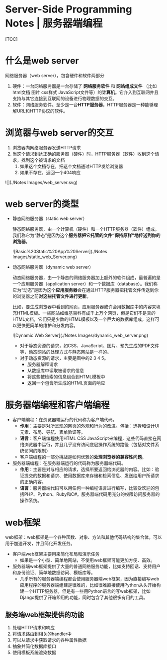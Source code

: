 <h1 style="font-size:2.3em">Server-Side Programming Notes | 服务器端编程</h1>



[TOC]

# 什么是web server

网络服务器（web server），包含硬件和软件两部分

1.  硬件：一台网络服务器是一台存储了 **网络服务软件** 和 **网站组成文件** （比如 html文档 图片 css样式 JavaScript文件等）的**计算机**。它介入到互联网并且支持与其它连接到互联网的设备进行物理数据的交互。
2.  软件：网络服务软件。至少是一台**HTTP服务器**，HTTP服务器是一种能够理解URL和HTTP协议的软件。



# 浏览器与web server的交互

1.  浏览器向网络服务器发送HTTP请求
2.  当这个请求到达正确的服务器（硬件）时，HTTP服务器（软件）收到这个请求，找到这个被请求的文档
    1.  如果这个文档存在，把这个文档通过HTTP发给浏览器
    2.  如果不存在，返回一个404响应

![](./Notes Images/web_server.svg)



# web server的类型

-   静态网络服务器（static web server）

    静态网络服务器，由一个计算机（硬件）和一个HTTP服务器（软件）组成。我们称它为“静态”是因为这个**服务器把它托管的文件“保持原样”地传送到你的浏览器**。

    ![Basic%20Static%20App%20Server](./Notes Images/static_web_Server.png)

-   动态网络服务器（dynamic web server）

    动态网络服务器，由一个静态的网络服务器加上额外的软件组成，最普遍的是一个应用服务器（application server）和一个数据库（database）。我们称它为“动态”是因为这个**应用服务器**会在通过HTTP服务器把托管文件传送到你的浏览器之前**对这些托管文件进行更新**。

    比如，要生成浏览器中看到的网页，应用服务器或许会用数据库中的内容来填充HTML模板。一些网站如维基百科有成千上万个网页，但是它们不是真的HTML文档，它们只是少数的HTML模板以及一个巨大的数据库组成，这样可以更快更简单的维护和分发内容。

    ![Dynamic Web Server](./Notes Images/dynamic_web_server.png)

    -   对于静态资源的请求，如CSS、JavaScript、图片、预先生成的PDF文件等，动态网站的处理方式与静态网站是一样的。
    -   对于动态资源的请求，主要是图中的2 3 4 5。
        -   服务器解释请求
        -   从数据库中读取被请求的信息
        -   将这些被检索的信息组合到HTML模板中
        -   返回一个包含所生成的HTML页面的响应



# 服务器端编程和客户端编程

-   客户端编程：在浏览器端运行的代码称为客户端代码。
    -   **作用**：主要是对所呈现的网页的外观和行为的改进。包括：选择和设计UI元素、布局、导航、表单验证等。
    -   **语言**：客户端编程使用HTML CSS JavaScript来编程，这些代码直接在网络浏览器中运行，并且几乎没有访问底层操作系统的路径（包括对文件系统访问的限制）
    -   客户端编程的一部分挑战是如何优雅的**处理浏览器的兼容性问题**。
-   服务器端编程：在服务器端运行的代码称为服务器端代码。
    -   **作用**：主要是对与相应的请求，选择所要返回给浏览器的内容。比如：验证提交的数据和请求、使用数据库来存储和检索信息、发送给用户所请求的正确内容。
    -   **语言**：服务器端代码可以用任何一种编程语言进行编写，比较受欢迎的包括PHP、Python、Ruby和C#。服务器端代码用充分的权限访问服务器的操作系统。



# web框架

web框架：web框架是一个各种函数、对象、方法和其他代码结构的集合体，可以用于加速开发，并且简化开发任务。

-   客户端web框架主要用来简化布局和演示任务
    -   如果是一个小型、简单地网站，不使用web框架可能更加方便、高效。
-   服务器端web框架提供了大量的普通网络服务功能，比如支持回话、支持用户和身份验证、简单地数据访问、模板库等。
    -   几乎所有的服务器端编程都会使用服务器端web框架，因为直接编写web应用程序的服务器端组建是很难的，比如很难直接使用Python从头开始构建一个HTTP服务器，但是有一些用Python语言的写web框架，比如Django提供了开箱即用的功能，同时包含了其他很多有用的工具。



## 服务端web框架提供的功能

1.  处理HTTP请求和响应
2.  将请求路由到相关的handler中
3.  可以从请求中获取请求的各种属性数据
4.  抽象并简化数据库接口
5.  使用模板系统渲染数据



